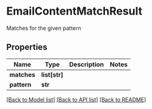 # EmailContentMatchResult

Matches for the given pattern
## Properties
Name | Type | Description | Notes
------------ | ------------- | ------------- | -------------
**matches** | **list[str]** |  | 
**pattern** | **str** |  | 

[[Back to Model list]](../README.md#documentation-for-models) [[Back to API list]](../README.md#documentation-for-api-endpoints) [[Back to README]](../README.md)


